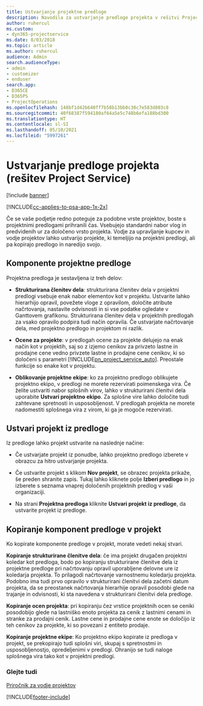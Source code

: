 ```yaml
---
title: Ustvarjanje projektne predloge
description: Navodila za ustvarjanje predloge projekta v rešitvi Project Service
author: ruhercul
ms.custom:
- dyn365-projectservice
ms.date: 8/03/2018
ms.topic: article
ms.author: ruhercul
audience: Admin
search.audienceType:
- admin
- customizer
- enduser
search.app:
- D365CE
- D365PS
- ProjectOperations
ms.openlocfilehash: 148bf1d42b640ff7b58b13bb0c30c7e583d803c8
ms.sourcegitcommit: 40f68387f594180af64a5e5c748b6efa188bd300
ms.translationtype: HT
ms.contentlocale: sl-SI
ms.lasthandoff: 05/10/2021
ms.locfileid: "5997261"
---
```

# <a name="create-a-project-template-project-service"></a>Ustvarjanje predloge projekta (rešitev Project Service)

[!include [banner](../includes/psa-now-project-operations.md)]

[!INCLUDE[cc-applies-to-psa-app-1x-2x](../includes/cc-applies-to-psa-app-1x-2x.md)]

Če se vaše podjetje redno poteguje za podobne vrste projektov, boste s projektnimi predlogami prihranili čas. Vsebujejo standardni nabor vlog in predvidenih ur za določeno vrsto projekta. Vodje za upravljanje kupcev in vodje projektov lahko ustvarijo projekte, ki temeljijo na projektni predlogi, ali pa kopirajo predlogo in naredijo svojo.  
  
## <a name="components-of-project-template"></a>Komponente projektne predloge
 Projektna predloga je sestavljena iz treh delov:  
  
- **Strukturirana členitev dela**: strukturirana členitev dela v projektni predlogi vsebuje enak nabor elementov kot v projektu. Ustvarite lahko hierarhijo opravil, povežete vloge z opravilom, določite atribute načrtovanja, nastavite odvisnosti in si vse podatke ogledate v Ganttovem grafikonu. Strukturirana členitev dela v projektnih predlogah za vsako opravilo podpira tudi način opravila. Če ustvarjate načrtovanje dela, med projektno predlogo in projektom ni razlik.  
  
- **Ocene za projekte**: v predlogah ocene za projekte delujejo na enak način kot v projektih, saj so z izjemo cenikov za privzeto lastne in prodajne cene vedno privzete lastne in prodajne cene cenikov, ki so določeni s parametri [!INCLUDE[pn_project_service_auto](../includes/pn-project-service-auto.md)]. Preostale funkcije so enake kot v projektu.  
  
- **Oblikovanje projektne ekipe**: ko za projektno predlogo oblikujete projektno ekipo, v predlogi ne morete rezervirati poimenskega vira. Če želite ustvariti nabor splošnih virov, lahko v strukturirani členitvi dela uporabite **Ustvari projektno ekipo**. Za splošne vire lahko določite tudi zahtevane spretnosti in usposobljenost. V predlogah projekta ne morete nadomestiti splošnega vira z virom, ki ga je mogoče rezervirati.  
  
## <a name="create-a-project-from-a-template"></a>Ustvari projekt iz predloge  
 Iz predloge lahko projekt ustvarite na naslednje načine:  
  
-   Če ustvarjate projekt iz ponudbe, lahko projektno predlogo izberete v obrazcu za hitro ustvarjanje projekta.  
  
-   Če ustvarite projekt s klikom **Nov projekt**, se obrazec projekta prikaže, še preden shranite zapis. Tukaj lahko kliknete polje **Izberi predlogo** in jo izberete s seznama vnaprej določenih projektnih predlog v vaši organizaciji.  
  
-   Na strani **Projektna predloga** kliknite **Ustvari projekt iz predloge**, da ustvarite projekt iz predloge.  
  
## <a name="copying-components-of-a-template-to-a-project"></a>Kopiranje komponent predloge v projekt  
 Ko kopirate komponente predloge v projekt, morate vedeti nekaj stvari.  
  
 **Kopiranje strukturirane členitve dela**: če ima projekt drugačen projektni koledar kot predloga, bodo po kopiranju strukturirane členitve dela iz projektne predloge pri načrtovanju opravil uporabljene delovne ure iz koledarja projekta. To prilagodi načrtovanje varnostnemu koledarju projekta. Podobno ima tudi prvo opravilo v strukturirani členitvi dela začetni datum projekta, da se preostanek načrtovanja hierarhije opravil posodobi glede na trajanje in odvisnosti, ki sta navedena v strukturirani členitvi dela predloge.  
  
 **Kopiranje ocen projekta**: pri kopiranju čez vrstice projektnih ocen se ceniki posodobijo glede na lastniško enoto projekta za cenik z lastnimi cenami in stranke za prodajni cenik. Lastne cene in prodajne cene enote se določijo iz teh cenikov za projekte, ki so povezani z entiteto prodaje.  
  
 **Kopiranje projektne ekipe**: Ko projektno ekipo kopirate iz predloga v projekt, se prekopirajo tudi splošni viri, skupaj s spretnostmi in usposobljenostjo, opredeljenimi v predlogi. Ohranijo se tudi naloge splošnega vira tako kot v projektni predlogi.  
  
### <a name="see-also"></a>Glejte tudi  
 [Priročnik za vodje projektov](../psa/project-manager-guide.md)


[!INCLUDE[footer-include](../includes/footer-banner.md)]